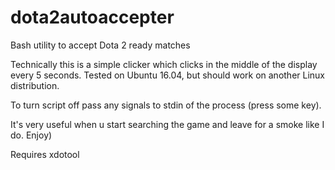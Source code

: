 # dota2autoaccepter
Bash utility to accept Dota 2 ready matches

Technically this is a simple clicker which clicks in the middle of the display every 5 seconds. 
Tested on Ubuntu 16.04, but should work on another Linux distribution.

To turn script off pass any signals to stdin of the process (press some key).

It's very useful when u start searching the game and leave for a smoke like I do. Enjoy)

Requires xdotool
